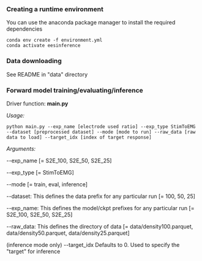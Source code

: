 ### Creating a runtime environment
You can use the anaconda package manager to install the required dependencies

```
conda env create -f environment.yml
conda activate eesinference
```

### Data downloading
See README in "data" directory


### Forward model training/evaluating/inference

Driver function: **main.py**

*Usage:* 
```
python main.py --exp_name [electrode used ratio] --exp_type StimToEMG --dataset [preprocessed dataset] --mode [mode to run] --raw_data [raw data to load] --target_idx [index of target response]
```

*Arguments:*

  --exp_name [= S2E_100, S2E_50, S2E_25]
  
  --exp_type [= StimToEMG]
  
  --mode [= train, eval, inference]
  
  --dataset: This defines the data prefix for any particular run [= 100, 50, 25]
  
  --exp_name: This defines the model/ckpt prefixes for any particular run [= S2E_100, S2E_50, S2E_25]

  --raw_data: This defines the directory of data [= data/density100.parquet, data/density50.parquet, data/density25.parquet]

  (inference mode only)
  --target_idx Defaults to 0. Used to specify the "target" for inference
